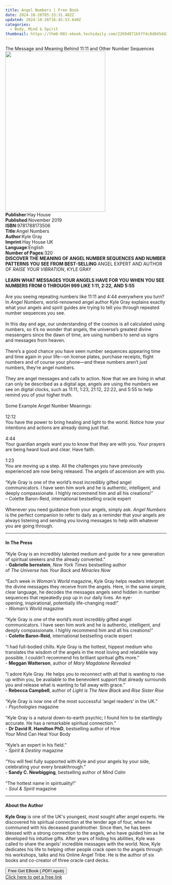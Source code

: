```yaml
---
title: Angel Numbers | Free Book
date: 2024-10-26T05:33:31.402Z
updated: 2024-10-26T16:45:53.640Z
categories:
  - Body, Mind & Spirit
thumbnail: https://thmb-001-ebook.techidaily.com/2269d871b5ff4c8d045dd290e4a00e2b50222df521385c84497b636e2c92715e.jpg
---
```

<main id="book-container">
  <div class="flex flex-col">
    <div class="book-brief flex-1 py-6 px-4 sm:p-6 md:py-10 md:px-8">
      <!-- brief-->
      <div class="book-brief-main">
        The Message and Meaning Behind 11:11 and Other Number Sequences
      </div>
    </div>
    <div
      class="book-meta-info flex-1 grid gap-4 col-start-1 col-end-3 row-start-1 sm:mb-6 sm:grid-cols-4 lg:gap-6 lg:col-start-2 lg:row-end-6 lg:row-span-6 lg:mb-0"
    >
      <div
        class="book-meta-info-left place-content-center mt-4 p-4 text-sm leading-6 col-start-2 col-span-2 dark:text-slate-400"
      >
        <img
          class="w-full h-500 object-cover rounded-lg sm:h-255 sm:col-span-2 lg:col-span-full"
          src="https://img-001-ebook.techidaily.com/ba13ee93a8f6bb7a8553e7d3ddf27d3a25e7dbe1612801a6b07ee1983433479d.jpg"
          alt=""
          width="312"
          height="500"
        />
      </div>
      <div
        class="book-meta-info-right mt-2 col-start-1 row-start-2 col-span-3 self-center"
      >
        <!-- meta data  -->
        <div class="flex flex-col px-4 md:px-8">
          <div class="flex-1">
            <strong>Publisher</strong>:<span class="px-2">Hay House</span>
          </div>
          <div class="flex-1">
            <strong>Published</strong>:<span class="px-2">November 2019</span>
          </div>
          <div class="flex-1">
            <strong>ISBN</strong>:<span class="px-2">9781788173506</span>
          </div>
          <div class="flex-1">
            <strong>Title</strong>:<span class="px-2">Angel Numbers</span>
          </div>
          <div class="flex-1">
            <strong>Author</strong>:<span class="px-2">Kyle Gray</span>
          </div>
          <div class="flex-1">
            <strong>Imprint</strong>:<span class="px-2">Hay House UK</span>
          </div>
          <div class="flex-1">
            <strong>Language</strong>:<span class="px-2">English</span>
          </div>
          <div class="flex-1">
            <strong>Number of Pages</strong>:<span class="px-2">320</span>
          </div>
        </div>
      </div>
    </div>
    <div class="book-description flex-1 py-6 px-4 sm:p-6 md:py-10 md:px-8">
      <div class="book-description-main">
        <div accordion-content="" id="description">
          <b
            >DISCOVER THE MEANING OF ANGEL NUMBER SEQUENCES AND NUMBER PATTERNS
            YOU SEE FROM BEST-SELLING </b
          >ANGEL EXPERT AND AUTHOR OF <i>RAISE YOUR VIBRATION</i>, KYLE GRAY<br /><br /><b
            >LEARN WHAT MESSAGES YOUR ANGELS HAVE FOR YOU WHEN YOU SEE NUMBERS
            FROM 0 THROUGH 999 LIKE 1:11, 2:22, AND 5:55</b
          ><br /><b><br /></b>Are you seeing repeating numbers like 11:11 and
          4:44 everywhere you turn?<br />In <i>Angel Numbers</i>, world-renowned
          angel author Kyle Gray explains exactly what your angels and spirit
          guides are trying to tell you through repeated number sequences you
          see.<br /><br />In this day and age, our understanding of the cosmos
          is all calculated using numbers, so it’s no wonder that angels, the
          universe’s greatest divine messengers since the dawn of time, are
          using numbers to send us signs and messages from heaven.<br /><br />There’s
          a good chance you have seen number sequences appearing time and time
          again in your life—on license plates, purchase receipts, flight
          numbers and of course your phone—and these numbers aren’t just
          numbers, they’re angel numbers.<br /><br />They are angel messages and
          calls to action. Now that we are living in what can only be described
          as a digital age, angels are using the numbers we see on digital
          clocks, such as 11:11, 1:23, 21:12, 22:22, and 5:55 to help remind you
          of your higher truth.<br /><br />Some Example Angel Number
          Meanings:<br /><br />12:12<br />You have the power to bring healing
          and light to the world. Notice how your intentions and actions are
          already doing just that.<br /><br />4:44<br />Your guardian angels
          want you to know that they are with you. Your prayers are being heard
          loud and clear. Have faith.<br /><br />1:23<br />You are moving up a
          step. All the challenges you have previously experienced are now being
          released. The angels of ascension are with you.<br /><br />“Kyle Gray
          is one of the world’s most incredibly gifted angel communicators. I
          have seen him work and he is authentic, intelligent, and deeply
          compassionate. I highly recommend him and all his creations!”<br />–
          Colette Baron-Reid, international bestselling oracle expert<br /><br />Whenever
          you need guidance from your angels, simply ask.
          <i>Angel Numbers </i>is the perfect companion to refer to daily as a
          reminder that your angels are always listening and sending you loving
          messages to help with whatever you are going through.
        </div>
        <div class="accordion-fader"></div>
      </div>
    </div>
    <div class="book-excerpts flex-1 py-6 px-4 sm:p-6 md:py-10 md:px-8">
      <!-- excerpts-->
      <div class="book-excerpts-main">
        <hr />
        <h4 class="placeholder placeholder-heading">
          <span>In The Press</span>
        </h4>
        <p>
          “Kyle Gray is an incredibly talented medium&nbsp;and guide for a new
          generation of spiritual&nbsp;seekers and the already converted.”<br />-&nbsp;<b>Gabrielle&nbsp;bernstein</b>,&nbsp;<i>New&nbsp;York&nbsp;Times</i>&nbsp;bestselling
          author
          of&nbsp;<i>The&nbsp;Universe&nbsp;has&nbsp;Your&nbsp;Back</i>&nbsp;and&nbsp;<i
            >Miracles Now</i
          ><br />&nbsp;<br />“Each week in&nbsp;<i>Woman’s World</i
          >&nbsp;magazine, Kyle&nbsp;Gray helps readers interpret the divine
          messages&nbsp;they receive from the angels. Here, in the
          same&nbsp;simple, clear language, he decodes the messages&nbsp;angels
          send hidden in number sequences that&nbsp;repeatedly pop up in our
          daily lives. An eye-opening,&nbsp;inspirational, potentially
          life-changing read!”<br /><i>- Woman’s&nbsp;World</i
          >&nbsp;magazine<br />&nbsp;<br />“Kyle Gray is one of the world’s most
          incredibly gifted&nbsp;angel communicators. I have seen him work and
          he&nbsp;is authentic, intelligent, and deeply compassionate.&nbsp;I
          highly recommend him and all his creations!”<br />-&nbsp;<b>Colette&nbsp;Baron-Reid</b>,&nbsp;international
          bestselling oracle expert<br />&nbsp;<br />“I had full-bodied chills.
          Kyle Gray is the hottest,&nbsp;hippest medium who translates the
          wisdom of the&nbsp;angels in the most loving and relatable way
          possible. I&nbsp;couldn’t recommend his brilliant spiritual gifts
          more.”<br />-&nbsp;<b>Meggan&nbsp;Watterson</b>,&nbsp;author
          of&nbsp;<i>Mary Magdalene&nbsp;Revealed</i><br />&nbsp;<br />“I adore
          Kyle Gray. He helps you to reconnect with all&nbsp;that is wanting to
          rise up within you, be available to&nbsp;the benevolent support that
          already surrounds you and&nbsp;release what is wanting to fall away
          with grace.”<br />-&nbsp;<b>Rebecca&nbsp;Campbell</b>,&nbsp;author
          of&nbsp;<i>Light is The New&nbsp;Black</i>&nbsp;and&nbsp;<i
            >Rise&nbsp;Sister&nbsp;Rise</i
          ><br />&nbsp;<br />“Kyle Gray is now one of the most&nbsp;successful
          ‘angel readers’ in the UK.”<br />-&nbsp;<i>Psychologies</i>&nbsp;magazine<br />&nbsp;<br />“Kyle
          Gray is a natural down-to-earth psychic;&nbsp;I found him to be
          startlingly accurate.&nbsp;He has a remarkable spiritual
          connection.”<br />-&nbsp;<b>Dr&nbsp;David&nbsp;R. Hamilton&nbsp;PhD</b
          >,&nbsp;bestselling author of How
          Your&nbsp;Mind&nbsp;Can&nbsp;Heal&nbsp;Your&nbsp;Body<br />&nbsp;<br />“Kyle’s
          an expert in his field.”<br />-<i>&nbsp;Spirit&nbsp;&amp; Destiny</i
          >&nbsp;magazine<br />&nbsp;<br />“You will feel fully supported with
          Kyle and your angels&nbsp;by your side, celebrating your every
          breakthrough.”<br />-<b>&nbsp;Sandy C. Newbigging</b
          >,&nbsp;bestselling author of&nbsp;<i>Mind Calm</i
          ><br />&nbsp;<br />“The hottest name in spirituality!”<br /><i
            >- Soul&nbsp;&amp; Spirit</i
          >&nbsp;magazine
        </p>
      </div>
    </div>
    <div class="book-about-author flex-1 py-6 px-4 sm:p-6 md:py-10 md:px-8">
      <!-- about author-->
      <div class="book-main-author-main">
        <hr />
        <h4 class="placeholder placeholder-heading">
          <span>About the Author</span>
        </h4>
        <p>
          <b>Kyle Gray</b> is one of the UK's youngest, most sought after angel
          experts. He discovered his spiritual connection at the tender age of
          four, when he communed with his deceased grandmother. Since then, he
          has been blessed with a strong connection to the angels, who have
          guided him as he developed his intuitive gifts. After years of hiding
          his abilities, Kyle was called to share the angels' incredible
          messages with the world. Now, Kyle dedicates his life to helping other
          people crack open to the angels through his workshops, talks and his
          Online Angel Tribe. He is the author of six books and co-creator of
          three oracle card decks.
        </p>
      </div>
    </div>
    <div class="book-free-get flex-1 py-6 px-4 sm:p-6 md:py-10 md:px-8">
      <button
        id="btn-free-get"
        class="bg-blue-500 hover:bg-blue-700 text-white font-bold py-2 px-4 rounded"
      >
        Free Get EBook (.PDF/.epub)
      </button>
      <div id="countdown-display" class="px-2 text-lg mt-2"></div>
      <a
        id="free-link"
        class="hidden bg-blue-500 hover:bg-blue-700 text-white font-bold py-2 px-4 rounded"
        href="https://www.ebooks.com/en-us/book/209615494/angel-numbers/kyle-gray/"
        target="_blank"
        >Click here to get a free link</a
      >
    </div>
    <script>
      let countdownTime = 0;
      let countdownInterval = null;
      document
        .getElementById('btn-free-get')
        .addEventListener('click', startCountdown);
      function startCountdown() {
        countdownTime = new Date().getTime() + 60000 * 3;
        countdownInterval = setInterval(updateCountdown, 1000);
        document.getElementById('btn-free-get').disabled = true;
        document
          .getElementById('btn-free-get')
          .classList.add('bg-gray-500', 'cursor-not-allowed');
      }
      function updateCountdown() {
        let currentTime = new Date().getTime();
        let timeLeft = countdownTime - currentTime;
        let secondsLeft = Math.floor(timeLeft / 1000);
        document.getElementById('countdown-display').innerHTML =
          `Remaining time: ${secondsLeft} seconds.`;
        if (secondsLeft <= 0) {
          clearInterval(countdownInterval);
          document.getElementById('btn-free-get').classList.add('hidden');
          document.getElementById('free-link').classList.remove('hidden');
          document.getElementById('countdown-display').innerHTML = '';
        }
      }
    </script>
  </div>
</main>

<ins class="adsbygoogle"
      style="display:block"
      data-ad-client="ca-pub-7571918770474297"
      data-ad-slot="8358498916"
      data-ad-format="auto"
      data-full-width-responsive="true"></ins>
    